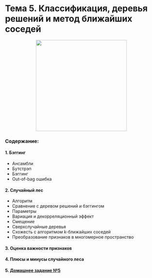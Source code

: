 # Тема 5. Классификация, деревья решений и метод ближайших соседей

<p align="center">
  <a href="https://habr.com/ru/company/ods/blog/324402/">
    <img height="300" src="https://habrastorage.org/webt/6y/c1/fe/6yc1fed7lwikddu1fros2s3cgsa.jpeg">
  </a>
</p>

### Содержание:
#### 1. Бэггинг
* Ансамбли
* Бутстрэп
* Бэггинг
* Out-of-bag ошибка
#### 2. Случайный лес
* Алгоритм
* Сравнение с деревом решений и бэггингом
* Параметры
* Вариация и декорреляционный эффект
* Смещение
* Сверхслучайные деревья
* Схожесть с алгоритмом k-ближайших соседей
* Преобразование признаков в многомерное пространство
#### 3. Оценка важности признаков
#### 4. Плюсы и минусы случайного леса
#### 5. [Домашнее задание №5](topic05_bagging_rf/assignment)
